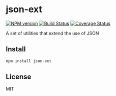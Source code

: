 # json-ext

[![NPM version](https://img.shields.io/npm/v/json-ext.svg)](https://www.npmjs.com/package/json-ext)
[![Build Status](https://travis-ci.org/discoveryjs/json-ext.svg?branch=master)](https://travis-ci.org/discoveryjs/json-ext)
[![Coverage Status](https://coveralls.io/repos/github/discoveryjs/json-ext/badge.svg?branch=master)](https://coveralls.io/github/discoveryjs/json-ext?)

A set of utilities that extend the use of JSON

## Install

```bash
npm install json-ext
```

## License

MIT
